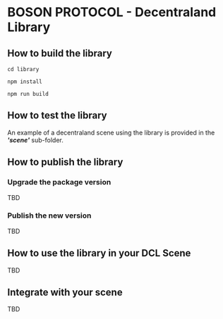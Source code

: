# BOSON PROTOCOL - Decentraland Library

## How to build the library

```
cd library
```

```
npm install
```

```
npm run build
```

## How to test the library

An example of a decentraland scene using the library is provided in the ***'scene'*** sub-folder.

## How to publish the library

### Upgrade the package version

TBD

### Publish the new version

TBD

## How to use the library in your DCL Scene

TBD

## Integrate with your scene

TBD
